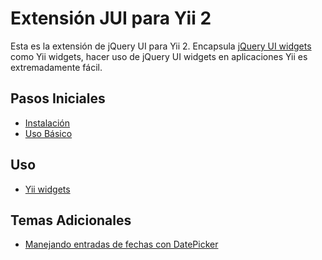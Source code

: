 Extensión JUI para Yii 2
========================

Esta es la extensión de jQuery UI para Yii 2. Encapsula [jQuery UI widgets](https://jqueryui.com/) como Yii widgets,
hacer uso de jQuery UI widgets en aplicaciones Yii es extremadamente fácil.

Pasos Iniciales
---------------

* [Instalación](installation.md)
* [Uso Básico](basic-usage.md)

Uso
---

* [Yii widgets](usage-widgets.md)


Temas Adicionales
-----------------

* [Manejando entradas de fechas con DatePicker](topics-date-picker.md)
